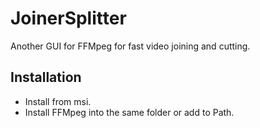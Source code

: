 JoinerSplitter
==============

Another GUI for FFMpeg for fast video joining and cutting.

Installation
------------
* Install from msi. 
* Install FFMpeg into the same folder or add to Path.
